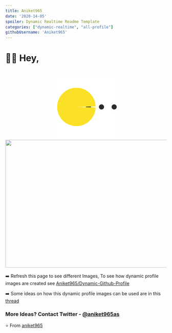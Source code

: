 ```yaml
---
title: Aniket965
date: '2020-14-05'
spoiler: Dynamic Realtime Readme Template
categories: ["dynamic-realtime", "all-profile"]
githubUsername: 'Aniket965'
---
```


# 👋🏻 Hey,
<div align="center">
	<br>
	<img src="https://raw.githubusercontent.com/Aniket965/Aniket965/master/pacman.svg?sanitize=true" width="200" height="200">
	<br>
    	<img src="https://bingimages.herokuapp.com/unsplash1" width="800" height="400">
</div>

 ➡️  Refresh this page to see different Images, To see how dynamic profile images are created  see [Aniket965/Dynamic-Github-Profile](https://github.com/Aniket965/Dynamic-Github-Profile)

➡️ Some ideas on how this dynamic profile images can be used are in this [thread](https://twitter.com/aniket965as/status/1281258001731485696)
### More Ideas?  Contact Twitter - [@aniket965as](https://twitter.com/aniket965as)
⭐️ From [aniket965](https://github.com/aniket965)
